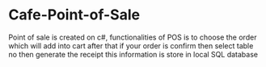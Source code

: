 # Cafe-Point-of-Sale
Point of sale is created on c#, functionalities of POS is to choose the order which will add into cart after that if your order is confirm then select table no then generate 
the receipt this information is store in local SQL database 
